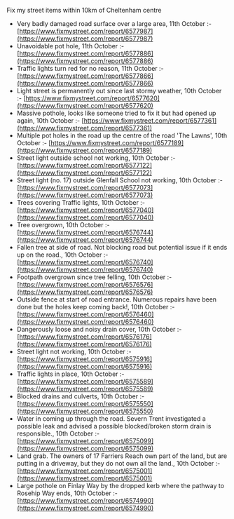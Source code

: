 Fix my street items within 10km of Cheltenham centre

<!-- fix_marker starts -->

- Very badly damaged road surface over a large area, 11th October :- [https://www.fixmystreet.com/report/6577987](https://www.fixmystreet.com/report/6577987)
- Unavoidable pot hole, 11th October :- [https://www.fixmystreet.com/report/6577886](https://www.fixmystreet.com/report/6577886)
- Traffic lights turn red for no reason, 11th October :- [https://www.fixmystreet.com/report/6577866](https://www.fixmystreet.com/report/6577866)
- Light street is permanently out since last stormy weather, 10th October :- [https://www.fixmystreet.com/report/6577620](https://www.fixmystreet.com/report/6577620)
- Massive pothole, looks like someone tried to fix it but had opened up again, 10th October :- [https://www.fixmystreet.com/report/6577361](https://www.fixmystreet.com/report/6577361)
- Multiple pot holes in the road up the centre of the road 'The Lawns', 10th October :- [https://www.fixmystreet.com/report/6577189](https://www.fixmystreet.com/report/6577189)
- Street light outside school not working, 10th October :- [https://www.fixmystreet.com/report/6577122](https://www.fixmystreet.com/report/6577122)
- Street light (no. 17) outside Glenfall School not working, 10th October :- [https://www.fixmystreet.com/report/6577073](https://www.fixmystreet.com/report/6577073)
- Trees covering Traffic lights, 10th October :- [https://www.fixmystreet.com/report/6577040](https://www.fixmystreet.com/report/6577040)
- Tree overgrown, 10th October :- [https://www.fixmystreet.com/report/6576744](https://www.fixmystreet.com/report/6576744)
- Fallen tree at side of road. Not blocking road but potential issue if it ends up on the road., 10th October :- [https://www.fixmystreet.com/report/6576740](https://www.fixmystreet.com/report/6576740)
- Footpath overgrown since tree felling, 10th October :- [https://www.fixmystreet.com/report/6576576](https://www.fixmystreet.com/report/6576576)
- Outside fence at start of road entrance. Numerous repairs have been done but the holes keep coming back!, 10th October :- [https://www.fixmystreet.com/report/6576460](https://www.fixmystreet.com/report/6576460)
- Dangerously loose and noisy drain cover, 10th October :- [https://www.fixmystreet.com/report/6576176](https://www.fixmystreet.com/report/6576176)
- Street light not working, 10th October :- [https://www.fixmystreet.com/report/6575916](https://www.fixmystreet.com/report/6575916)
- Traffic lights in place, 10th October :- [https://www.fixmystreet.com/report/6575589](https://www.fixmystreet.com/report/6575589)
- Blocked drains and culverts, 10th October :- [https://www.fixmystreet.com/report/6575550](https://www.fixmystreet.com/report/6575550)
- Water in coming up through the road. Severn Trent investigated a possible leak and advised a possible blocked/broken storm drain is responsible., 10th October :- [https://www.fixmystreet.com/report/6575099](https://www.fixmystreet.com/report/6575099)
- Land grab. The owners of 17 Farriers Reach own part of the land, but are putting in a driveway, but they do not own all the land., 10th October :- [https://www.fixmystreet.com/report/6575001](https://www.fixmystreet.com/report/6575001)
- Large pothole on Finlay Way by the dropped kerb where the pathway to Rosehip Way ends, 10th October :- [https://www.fixmystreet.com/report/6574990](https://www.fixmystreet.com/report/6574990)

<!-- fix_marker ends -->